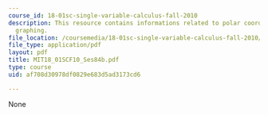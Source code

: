 ```yaml
---
course_id: 18-01sc-single-variable-calculus-fall-2010
description: This resource contains informations related to polar coordinates and
  graphing.
file_location: /coursemedia/18-01sc-single-variable-calculus-fall-2010/af708d30978df0829e683d5ad3173cd6_MIT18_01SCF10_Ses84b.pdf
file_type: application/pdf
layout: pdf
title: MIT18_01SCF10_Ses84b.pdf
type: course
uid: af708d30978df0829e683d5ad3173cd6

---
```

None